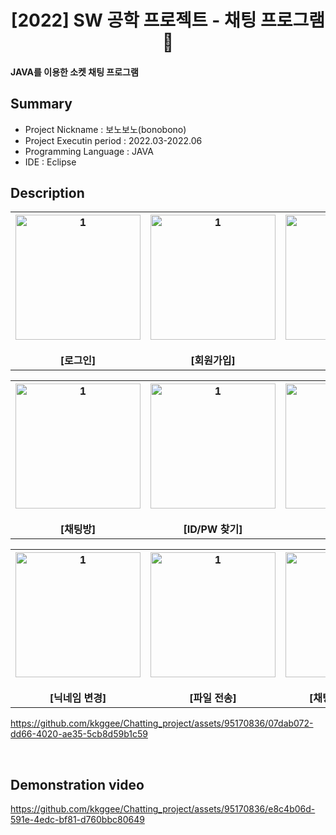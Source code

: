 <div align="center">
<h1>[2022] SW 공학 프로젝트 - 채팅 프로그램 💬</h1></div>

 #### JAVA를 이용한 소켓 채팅 프로그램

## Summary
- Project Nickname : 보노보노(bonobono)
- Project Executin period : 2022.03-2022.06
- Programming Language : JAVA
- IDE : Eclipse


## Description
<table>
   <tr>
     <th align="center">
       <img width="200" alt="1" src="https://github.com/kkggee/Chatting_project/assets/95170836/df8b0199-0c75-41b6-acf7-2f611f74fa6e"/>
       <br><br>[로그인] 
    </th>
     <th align="center">
      <img width="200" alt="1" src="https://github.com/kkggee/Chatting_project/assets/95170836/5d2c3e72-f988-4dda-9376-e8d3e914beca"/>
       <br><br>[회원가입]
    </th>
     <th align="center">
      <img width="200" alt="1" src="https://github.com/kkggee/Chatting_project/assets/95170836/a2f39391-ea79-4c24-a7c0-4491a85203ee"/>
       <br><br>[대기실]
    </th>
  </tr>
</table>

<table>
   <tr>
     <th align="center">
       <img width="200" alt="1" src="https://github.com/kkggee/Chatting_project/assets/95170836/136ce578-3b26-48cc-985c-7272c6e686b7"/>
       <br><br>[채팅방] 
    </th>
     <th align="center">
      <img width="200" alt="1" src="https://github.com/kkggee/Chatting_project/assets/95170836/0b2d577f-2fa6-4320-892f-14a9ff4c39cf"/>
       <br><br>[ID/PW 찾기]
    </th>
     <th align="center">
      <img width="200" alt="1" src="https://github.com/kkggee/Chatting_project/assets/95170836/5a8cbc0e-493f-487f-be17-a8b490e8deac"/>
       <br><br>[PW 변경]
    </th>
  </tr>
</table>

<table>
   <tr>
     <th align="center">
       <img width="200" alt="1" src="https://github.com/kkggee/Chatting_project/assets/95170836/a25c4ead-d02a-4255-b604-0d349109fd07"/>
       <br><br>[닉네임 변경] 
    </th>
     <th align="center">
      <img width="200" alt="1" src="https://github.com/kkggee/Chatting_project/assets/95170836/a531dc5a-0bd0-4cc5-a16a-30dfe00eed10"/>
       <br><br>[파일 전송]
    </th>
     <th align="center">
      <img width="200" alt="1" src="https://github.com/kkggee/Chatting_project/assets/95170836/809c8618-83c2-45f6-9897-86f1a3ad396f"/>
       <br><br>[채팅방 기록 저장]
    </th>
  </tr>
</table>

https://github.com/kkggee/Chatting_project/assets/95170836/07dab072-dd66-4020-ae35-5cb8d59b1c59

<br/>

## Demonstration video

https://github.com/kkggee/Chatting_project/assets/95170836/e8c4b06d-591e-4edc-bf81-d760bbc80649
